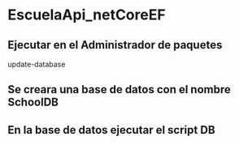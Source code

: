 # EscuelaApi_netCoreEF

## Ejecutar en el Administrador de paquetes 


update-database

## Se creara una base de datos con el nombre SchoolDB
## En la base de datos ejecutar el script DB
